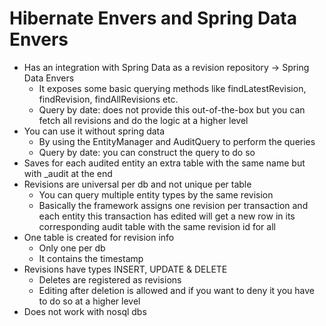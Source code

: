 # Hibernate Envers and Spring Data Envers

- Has an integration with Spring Data as a revision repository -> Spring Data Envers
    - It exposes some basic querying methods like findLatestRevision, findRevision, findAllRevisions etc.
    - Query by date: does not provide this out-of-the-box but you can fetch all revisions and do the logic at a higher
      level
- You can use it without spring data
    - By using the EntityManager and AuditQuery to perform the queries
    - Query by date: you can construct the query to do so
- Saves for each audited entity an extra table with the same name but with _audit at the end
- Revisions are universal per db and not unique per table
    - You can query multiple entity types by the same revision
    - Basically the framework assigns one revision per transaction and each entity this transaction has edited will get
      a new row in its corresponding audit table with the same revision id for all
- One table is created for revision info
    - Only one per db
    - It contains the timestamp
- Revisions have types INSERT, UPDATE & DELETE
    - Deletes are registered as revisions
    - Editing after deletion is allowed and if you want to deny it you have to do so at a higher level
- Does not work with nosql dbs